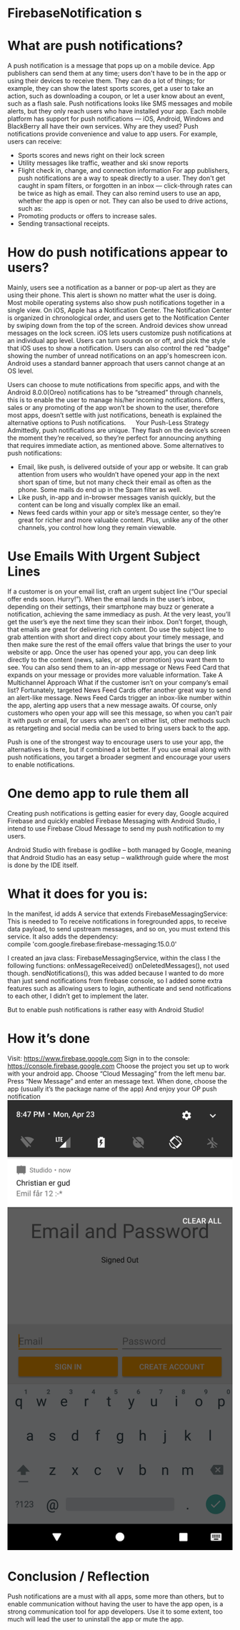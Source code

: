 # FirebaseNotification s

# What are push notifications?
A push notification is a message that pops up on a mobile device. App publishers can send them at any time; users don't have to be in the app or using their devices to receive them. They can do a lot of things; for example, they can show the latest sports scores, get a user to take an action, such as downloading a coupon, or let a user know about an event, such as a flash sale.
Push notifications looks like SMS messages and mobile alerts, but they only reach users who have installed your app. Each mobile platform has support for push notifications — iOS, Android, Windows and BlackBerry all have their own services.
Why are they used?
Push notifications provide convenience and value to app users. For example, users can receive:
-	Sports scores and news right on their lock screen
-	Utility messages like traffic, weather and ski snow reports
-	Flight check in, change, and connection information
For app publishers, push notifications are a way to speak directly to a user. They don't get caught in spam filters, or forgotten in an inbox — click-through rates can be twice as high as email. They can also remind users to use an app, whether the app is open or not. They can also be used to drive actions, such as:
-	Promoting products or offers to increase sales.
-	Sending transactional receipts.

# How do push notifications appear to users?
Mainly, users see a notification as a banner or pop-up alert as they are using their phone. This alert is shown no matter what the user is doing.
Most mobile operating systems also show push notifications together in a single view. On iOS, Apple has a Notification Center. The Notification Center is organized in chronological order, and users get to the Notification Center by swiping down from the top of the screen. Android devices show unread messages on the lock screen.
iOS lets users customize push notifications at an individual app level. Users can turn sounds on or off, and pick the style that iOS uses to show a notification. Users can also control the red "badge" showing the number of unread notifications on an app's homescreen icon. Android uses a standard banner approach that users cannot change at an OS level.

Users can choose to mute notifications from specific apps, and with the Android 8.0.0(Oreo) notifications has to be “streamed” through channels, this is to enable the user to manage his/her incoming notifications. 
Offers, sales or any promoting of the app won’t be shown to the user, therefore most apps, doesn’t settle with just notifications, beneath is explained the alternative options to Push notifications.   
Your Push-Less Strategy
Admittedly, push notifications are unique. They flash on the device’s screen the moment they’re received, so they’re perfect for announcing anything that requires immediate action, as mentioned above. Some alternatives to push notifications: 
-	Email, like push, is delivered outside of your app or website. It can grab attention from users who wouldn’t have opened your app in the next short span of time, but not many check their email as often as the phone. Some mails do end up in the Spam filter as well.
-	Like push, in-app and in-browser messages vanish quickly, but the content can be long and visually complex like an email.
-	News feed cards within your app or site’s message center, so they’re great for richer and more valuable content. Plus, unlike any of the other channels, you control how long they remain viewable.

# Use Emails With Urgent Subject Lines
If a customer is on your email list, craft an urgent subject line (“Our special offer ends soon. Hurry!”). When the email lands in the user’s inbox, depending on their settings, their smartphone may buzz or generate a notification, achieving the same immediacy as push. At the very least, you’ll get the user’s eye the next time they scan their inbox. Don’t forget, though, that emails are great for delivering rich content. Do use the subject line to grab attention with short and direct copy about your timely message, and then make sure the rest of the email offers value that brings the user to your website or app.
Once the user has opened your app, you can deep link directly to the content (news, sales, or other promotion) you want them to see. You can also send them to an in-app message or News Feed Card that expands on your message or provides more valuable information.
Take A Multichannel Approach
What if the customer isn’t on your company’s email list? Fortunately, targeted News Feed Cards offer another great way to send an alert-like message. News Feed Cards trigger an inbox-like number within the app, alerting app users that a new message awaits. Of course, only customers who open your app will see this message, so when you can’t pair it with push or email, for users who aren’t on either list, other methods such as retargeting and social media can be used to bring users back to the app.

Push is one of the strongest way to encourage users to use your app, the alternatives is there, but if combined a lot better. If you use email along with push notifications, you target a broader segment and encourage your users to enable notifications.
 
# One demo app to rule them all
Creating push notifications is getting easier for every day, Google acquired Firebase and quickly enabled Firebase Messaging with Android Studio, I intend to use Firebase Cloud Message to send my push notification to my users.

Android Studio with firebase is godlike – both managed by Google, meaning that Android Studio has an easy setup – walkthrough guide where the most is done by the IDE itself.

# What it does for you is:
In the manifest, id adds A service that extends FirebaseMessagingService:
<action android:name="com.google.firebase.MESSAGING_EVENT"/>
This is needed to To receive notifications in foregrounded apps, to receive data payload, to send upstream messages, and so on, you must extend this service.
It also adds the dependency:  
compile 'com.google.firebase:firebase-messaging:15.0.0'

I created an java class: FirebaseMessagingService, within the class I the following functions:
onMessageReceived()
onDeletedMessages(), not used though.
sendNotifications(), this was added because I wanted to do more than just send notifications from firebase console, so I added some extra features such as allowing users to login, authenticate and send notifications to each other, I didn’t get to implement the later. 

But to enable push notifications is rather easy with Android Studio!
 

# How it’s done
Visit: https://www.firebase.google.com
Sign in to the console: https://console.firebase.google.com
Choose the project you set up to work with your android app.
Choose “Cloud Messaging” from the left menu bar.
Press “New Message” and enter an message text.
When done, choose the app (usually it’s the package name of the app)
And enjoy your OP push notification
![alt text](noti.png)

# Conclusion / Reflection
Push notifications are a must with all apps, some more than others, but to enable communication without having the user to have the app open, is a strong communication tool for app developers.
Use it to some extent, too much will lead the user to uninstall the app or mute the app. 


